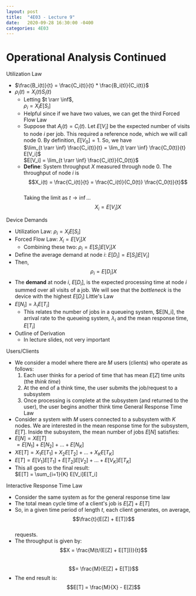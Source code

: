 ```yaml
---
layout: post
title:  "4E03 - Lecture 9"
date:   2020-09-28 16:30:00 -0400
categories: 4E03
---
```


Operational Analysis Continued
===

Utilization Law  
- $\frac{B_i(t)}{t} = \frac{C_i(t)}{t} * \frac{B_i(t)}{C_i(t)}$  
- $\rho_i(t) = X_i(t)S_i(t)$
    - Letting $t \rarr \inf$,  
    $\rho_i = X_iE[S_i]$
    - Helpful since if we have two values, we can get the third
Forced Flow Law
    - Suppose that $A_i(t) = C_i(t)$. Let $E[V_i]$ be the expected number of visits to node *i* per job. This required a reference node, which we will call node 0. By definition, $E[V_0] = 1$. So, we have  
    $\lim_{t \rarr \inf} \frac{C_i(t)}{t} = \lim_{t \rarr \inf} \frac{C_0(t)}{t} E[V_i]$  
    $E[V_i] = \lim_{t \rarr \inf} \frac{C_i(t)}{C_0(t)}$
    - **Define**: System throughput *X* measured through node 0. The throughput of node *i* is  
    $$X_i(t) = \frac{C_i(t)}{t} = \frac{C_i(t)}{C_0(t)} \frac{C_0(t)}{t}$$  
    Taking the limit as $t \rightarrow \inf$...  
    $$X_i = E[V_i]X$$  

Device Demands
- Utilization Law: $\rho_i = X_i E[S_i]$
- Forced Flow Law: $X_i = E[V_i]X$
    - Combining these two: $\rho_i = E[S_i]E[V_i]X$
- Define the average demand at node *i*: $E[D_i] = E[S_i]E[V_i]$
- Then,   
$$\rho_i = E[D_i]X$$
- The **demand** at node *i*, $E[D_i]$, is the expected processing time at node *i* summed over all visits of a job. We will see that the *bottleneck* is the device with the highest $E[D_i]$
Little's Law
- $E[N_i] = \lambda_i E[T_i]$
    - This relates the number of jobs in a queueing system, $E[N_i], the arrival rate to the queueing system, $\lambda_i$ and the mean response time, $E[T_i]$
- Outline of Derivation
    - In lecture slides, not very important  

Users/Clients
- We consider a model where there are *M* users (clients) who operate as follows:
    1. Each user thinks for a period of time that has mean $E[Z]$ time units (the *think time*)
    2. At the end of a think time, the user submits the job/request to a subsystem
    3. Once processing is complete at the subsystem (and returned to the user), the user begins another think time
General Response Time Law
- Consider a system with *M* users connected to a subsystem with *K* nodes. We are interested in the mean response time for the subsystem, $E[T]$. Inside the subsystem, the mean number of jobs $E[N]$ satisfies:  
- $E[N] = XE[T]$  
$= E[N_1] + E[N_2] + ... + E[N_K]$  
- $XE[T] = X_1E[T_1] + X_2E[T_2] + ... + X_KE[T_K]$  
- $E[T] = E[V_1]E[T_1] + E[T_2]E[V_2] + ... + E[V_K]E[T_K]$
- This all goes to the final result:  
$E[T] = \sum_{i=1}{K} E[V_i]E[T_i]

Interactive Response Time Law
- Consider the same system as for the general response time law
- The total mean cycle time of a client's job is $E[Z] + E[T]$
- So, in a given time period of length *t*, each client generates, on average,  
$$\frac{t}{E[Z] + E[T]}$$  
requests.
- The throughput is given by:  
$$X = \frac{M(t/(E[Z] + E[T]))}{t}$$  
$$= \frac{M}{E[Z] + E[T]}$$
- The end result is:  
$$E[T] = \frac{M}{X} - E[Z]$$